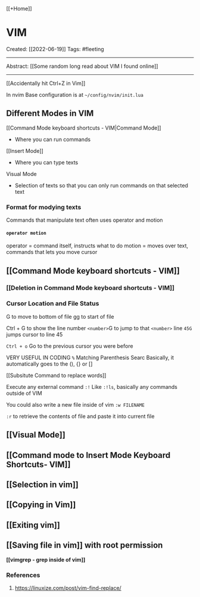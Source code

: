 [[+Home]]

# VIM
Created:  [[2022-06-19]]
Tags: #fleeting 

---
Abstract:
[[Some random long read about VIM I found online]]

---
[[Accidentally hit Ctrl+Z in Vim]]


In nvim
Base configuration is at `~/config/nvim/init.lua`


## Different Modes in VIM

[[Command Mode keyboard shortcuts - VIM|Command Mode]]
- Where you can run commands

[[Insert Mode]]
- Where you can type texts

Visual Mode
- Selection of texts so that you can only run commands on that selected text



### Format for modying texts
Commands that manipulate text often uses operator and motion
#### `operator motion`
operator = command itself, instructs what to do
motion = moves over text, commands that lets you move cursor



## [[Command Mode keyboard shortcuts - VIM]]



### [[Deletion in Command Mode keyboard shortcuts - VIM]]

### Cursor Location and File Status
G to move to bottom of file
gg to start of file

Ctrl + G to show the line number 
`<number>`G to jump to that `<number>` line
`45G` jumps cursor to line 45 


`Ctrl + o`
Go to the previous cursor you were before


VERY USEFUL IN CODING
`%`
Matching Parenthesis Searc
Basically, it automatically goes to the (), {} or []

[[Subsitute Command to replace words]]

Execute any external command
`:!` 
Like `:!ls`, basically any commands outside of VIM 


You could also write a new file inside of vim
`:w FILENAME`


`:r` to retrieve the contents of file and paste it into current file


## [[Visual Mode]]







## [[Command mode to Insert Mode Keyboard Shortcuts- VIM]]





## [[Selection in vim]]


## [[Copying in Vim]]


## [[Exiting vim]]


## [[Saving file in vim]] with root permission



**[[vimgrep - grep inside of vim]]**



### References
1. https://linuxize.com/post/vim-find-replace/